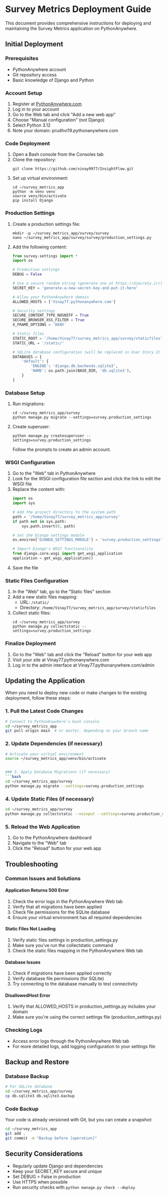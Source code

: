 # Survey Metrics Deployment Guide

This document provides comprehensive instructions for deploying and maintaining the Survey Metrics application on PythonAnywhere.

## Initial Deployment

### Prerequisites
- PythonAnywhere account
- Git repository access
- Basic knowledge of Django and Python

### Account Setup
1. Register at [PythonAnywhere.com](https://www.pythonanywhere.com/)
2. Log in to your account
3. Go to the Web tab and click "Add a new web app"
4. Choose "Manual configuration" (not Django)
5. Select Python 3.12
6. Note your domain: prudhvi19.pythonanywhere.com

### Code Deployment
1. Open a Bash console from the Consoles tab
2. Clone the repository:
   ```
   git clone https://github.com/vinay9977/InsightFlow.git
   ```
3. Set up virtual environment:
   ```
   cd ~/survey_metrics_app
   python -m venv venv
   source venv/bin/activate
   pip install Django
   ```

### Production Settings
1. Create a production settings file:
   ```
   mkdir -p ~/survey_metrics_app/survey/survey
   nano ~/survey_metrics_app/survey/survey/production_settings.py
   ```
2. Add the following content:
   ```python
   from survey.settings import *
   import os

   # Production settings
   DEBUG = False

   # Use a secure random string (generate one at https://djecrety.ir/)
   SECRET_KEY = 'generate-a-new-secret-key-and-put-it-here'

   # Allow your PythonAnywhere domain
   ALLOWED_HOSTS = ['Vinay77.pythonanywhere.com']

   # Security settings
   SECURE_CONTENT_TYPE_NOSNIFF = True
   SECURE_BROWSER_XSS_FILTER = True
   X_FRAME_OPTIONS = 'DENY'

   # Static files
   STATIC_ROOT = '/home/Vinay77/survey_metrics_app/survey/staticfiles'
   STATIC_URL = '/static/'

   # SQLite database configuration (will be replaced in User Story 2)
   DATABASES = {
       'default': {
           'ENGINE': 'django.db.backends.sqlite3',
           'NAME': os.path.join(BASE_DIR, 'db.sqlite3'),
       }
   }
   ```

### Database Setup
1. Run migrations:
   ```
   cd ~/survey_metrics_app/survey
   python manage.py migrate --settings=survey.production_settings
   ```
2. Create superuser:
   ```
   python manage.py createsuperuser --settings=survey.production_settings
   ```
   Follow the prompts to create an admin account.

### WSGI Configuration
1. Go to the "Web" tab in PythonAnywhere
2. Look for the WSGI configuration file section and click the link to edit the WSGI file
3. Replace the content with:
   ```python
   import os
   import sys

   # Add the project directory to the system path
   path = '/home/Vinay77/survey_metrics_app/survey'
   if path not in sys.path:
       sys.path.insert(0, path)

   # Set the Django settings module
   os.environ['DJANGO_SETTINGS_MODULE'] = 'survey.production_settings'

   # Import Django's WSGI functionality
   from django.core.wsgi import get_wsgi_application
   application = get_wsgi_application()
   ```
4. Save the file

### Static Files Configuration
1. In the "Web" tab, go to the "Static files" section
2. Add a new static files mapping:
   - URL: `/static/`
   - Directory: `/home/Vinay77/survey_metrics_app/survey/staticfiles`
3. Collect static files:
   ```
   cd ~/survey_metrics_app/survey
   python manage.py collectstatic --settings=survey.production_settings
   ```

### Finalize Deployment
1. Go to the "Web" tab and click the "Reload" button for your web app
2. Visit your site at Vinay77.pythonanywhere.com
3. Log in to the admin interface at Vinay77.pythonanywhere.com/admin

## Updating the Application

When you need to deploy new code or make changes to the existing deployment, follow these steps:

### 1. Pull the Latest Code Changes
```bash
# Connect to PythonAnywhere's bash console
cd ~/survey_metrics_app
git pull origin main  # or master, depending on your branch name
```

### 2. Update Dependencies (if necessary)
```bash
# Activate your virtual environment
source ~/survey_metrics_app/venv/bin/activate


### 3. Apply Database Migrations (if necessary)
```bash
cd ~/survey_metrics_app/survey
python manage.py migrate --settings=survey.production_settings
```

### 4. Update Static Files (if necessary)
```bash
cd ~/survey_metrics_app/survey
python manage.py collectstatic --noinput --settings=survey.production_settings
```

### 5. Reload the Web Application
1. Go to the PythonAnywhere dashboard
2. Navigate to the "Web" tab
3. Click the "Reload" button for your web app

## Troubleshooting

### Common Issues and Solutions

#### Application Returns 500 Error
1. Check the error logs in the PythonAnywhere Web tab
2. Verify that all migrations have been applied
3. Check file permissions for the SQLite database
4. Ensure your virtual environment has all required dependencies

#### Static Files Not Loading
1. Verify static files settings in production_settings.py
2. Make sure you've run the collectstatic command
3. Check the static files mapping in the PythonAnywhere Web tab

#### Database Issues
1. Check if migrations have been applied correctly
2. Verify database file permissions (for SQLite)
3. Try connecting to the database manually to test connectivity

#### DisallowedHost Error
1. Verify that ALLOWED_HOSTS in production_settings.py includes your domain
2. Make sure you're using the correct settings file (production_settings.py)

### Checking Logs
- Access error logs through the PythonAnywhere Web tab
- For more detailed logs, add logging configuration to your settings file

## Backup and Restore

### Database Backup
```bash
# For SQLite database
cd ~/survey_metrics_app/survey
cp db.sqlite3 db.sqlite3.backup
```

### Code Backup
Your code is already versioned with Git, but you can create a snapshot:
```bash
cd ~/survey_metrics_app
git add .
git commit -m "Backup before [operation]"
```

## Security Considerations

- Regularly update Django and dependencies
- Keep your SECRET_KEY secure and unique
- Set DEBUG = False in production
- Use HTTPS when possible
- Run security checks with `python manage.py check --deploy`
